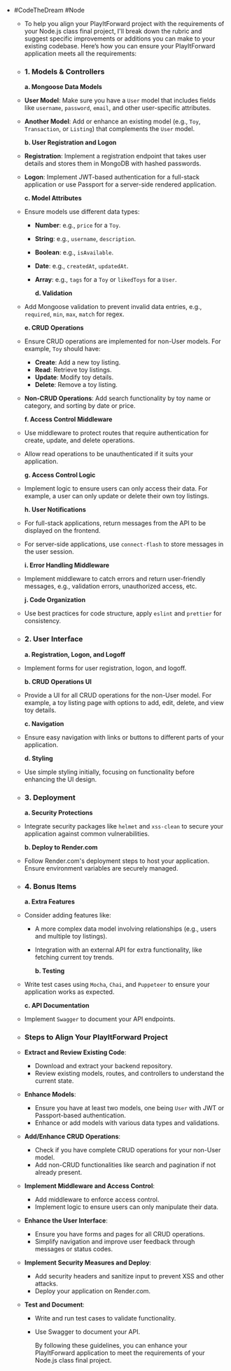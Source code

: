 - #CodeTheDream #Node
	- To help you align your PlayItForward project with the requirements of your Node.js class final project, I'll break down the rubric and suggest specific improvements or additions you can make to your existing codebase. Here’s how you can ensure your PlayItForward application meets all the requirements:
	- ### 1.  **Models & Controllers**
	  
	  **a. Mongoose Data Models**
	- **User Model**: Make sure you have a `User` model that includes fields like `username`, `password`, `email`, and other user-specific attributes.
	- **Another Model**: Add or enhance an existing model (e.g., `Toy`, `Transaction`, or `Listing`) that complements the `User` model.
	  
	  **b. User Registration and Logon**
	- **Registration**: Implement a registration endpoint that takes user details and stores them in MongoDB with hashed passwords.
	- **Logon**: Implement JWT-based authentication for a full-stack application or use Passport for a server-side rendered application.
	  
	  **c. Model Attributes**
	- Ensure models use different data types:
		- **Number**: e.g., `price` for a `Toy`.
		- **String**: e.g., `username`, `description`.
		- **Boolean**: e.g., `isAvailable`.
		- **Date**: e.g., `createdAt`, `updatedAt`.
		- **Array**: e.g., `tags` for a `Toy` or `likedToys` for a `User`.
		  
		  **d. Validation**
	- Add Mongoose validation to prevent invalid data entries, e.g., `required`, `min`, `max`, `match` for regex.
	  
	  **e. CRUD Operations**
	- Ensure CRUD operations are implemented for non-User models. For example, `Toy` should have:
		- **Create**: Add a new toy listing.
		- **Read**: Retrieve toy listings.
		- **Update**: Modify toy details.
		- **Delete**: Remove a toy listing.
	- **Non-CRUD Operations**: Add search functionality by toy name or category, and sorting by date or price.
	  
	  **f. Access Control Middleware**
	- Use middleware to protect routes that require authentication for create, update, and delete operations.
	- Allow read operations to be unauthenticated if it suits your application.
	  
	  **g. Access Control Logic**
	- Implement logic to ensure users can only access their data. For example, a user can only update or delete their own toy listings.
	  
	  **h. User Notifications**
	- For full-stack applications, return messages from the API to be displayed on the frontend.
	- For server-side applications, use `connect-flash` to store messages in the user session.
	  
	  **i. Error Handling Middleware**
	- Implement middleware to catch errors and return user-friendly messages, e.g., validation errors, unauthorized access, etc.
	  
	  **j. Code Organization**
	- Use best practices for code structure, apply `eslint` and `prettier` for consistency.
	- ### 2.  **User Interface**
	  
	  **a. Registration, Logon, and Logoff**
	- Implement forms for user registration, logon, and logoff.
	  
	  **b. CRUD Operations UI**
	- Provide a UI for all CRUD operations for the non-User model. For example, a toy listing page with options to add, edit, delete, and view toy details.
	  
	  **c. Navigation**
	- Ensure easy navigation with links or buttons to different parts of your application.
	  
	  **d. Styling**
	- Use simple styling initially, focusing on functionality before enhancing the UI design.
	- ### 3.  **Deployment**
	  
	  **a. Security Protections**
	- Integrate security packages like `helmet` and `xss-clean` to secure your application against common vulnerabilities.
	  
	  **b. Deploy to Render.com**
	- Follow Render.com's deployment steps to host your application. Ensure environment variables are securely managed.
	- ### 4.  **Bonus Items**
	  
	  **a. Extra Features**
	- Consider adding features like:
		- A more complex data model involving relationships (e.g., users and multiple toy listings).
		- Integration with an external API for extra functionality, like fetching current toy trends.
		  
		  **b. Testing**
	- Write test cases using `Mocha`, `Chai`, and `Puppeteer` to ensure your application works as expected.
	  
	  **c. API Documentation**
	- Implement `Swagger` to document your API endpoints.
	- ### Steps to Align Your PlayItForward Project
	- **Extract and Review Existing Code**:
		- Download and extract your backend repository.
		- Review existing models, routes, and controllers to understand the current state.
	- **Enhance Models**:
		- Ensure you have at least two models, one being `User` with JWT or Passport-based authentication.
		- Enhance or add models with various data types and validations.
	- **Add/Enhance CRUD Operations**:
		- Check if you have complete CRUD operations for your non-User model.
		- Add non-CRUD functionalities like search and pagination if not already present.
	- **Implement Middleware and Access Control**:
		- Add middleware to enforce access control.
		- Implement logic to ensure users can only manipulate their data.
	- **Enhance the User Interface**:
		- Ensure you have forms and pages for all CRUD operations.
		- Simplify navigation and improve user feedback through messages or status codes.
	- **Implement Security Measures and Deploy**:
		- Add security headers and sanitize input to prevent XSS and other attacks.
		- Deploy your application on Render.com.
	- **Test and Document**:
		- Write and run test cases to validate functionality.
		- Use Swagger to document your API.
		  
		  By following these guidelines, you can enhance your PlayItForward application to meet the requirements of your Node.js class final project.